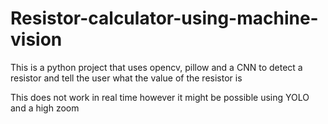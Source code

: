 # Resistor-calculator-using-machine-vision
This is a python project that uses opencv, pillow and a CNN to detect a resistor and tell the user what the value of the resistor is

This does not work in real time however it might be possible using YOLO and a high zoom
